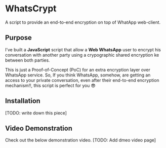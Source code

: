 # WhatsCrypt
A script to provide an end-to-end encryption on top of WhatApp web-client.

## Purpose
I've built a **JavaScript** script that allow a **Web WhatsApp** user to encrypt his conversation with another party using a crypographic shared encryption ke between both parties.

This is just a Proof-of-Concept (PoC) for an extra encryption layer over WhatsApp service. So, If you think WhatsApp, somehow, are getting an access to your private conversation, even after their end-to-end encryption mechanism!!, this script is perfect for you :sunglasses:

## Installation
[TODO: write down this piece]

## Video Demonstration
Check out the below demonstration video.
[TODO: Add dmeo video page]
